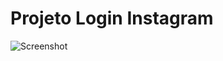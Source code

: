 # Projeto Login Instagram

![Screenshot](https://github.com/Cleython-Enginner/Projetos_Bootstrap_CSS_React/blob/main/img/telainstagram.png)
